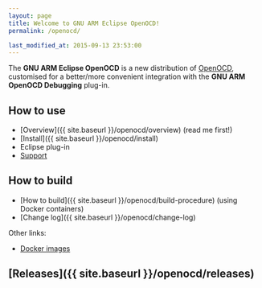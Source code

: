 ```yaml
---
layout: page
title: Welcome to GNU ARM Eclipse OpenOCD!
permalink: /openocd/

last_modified_at: 2015-09-13 23:53:00
---
```


The **GNU ARM Eclipse OpenOCD** is a new distribution of [OpenOCD](http://openocd.org), customised for a better/more convenient integration with the **GNU ARM OpenOCD Debugging** plug-in.

## How to use

* [Overview]({{ site.baseurl }}/openocd/overview) (read me first!)
* [Install]({{ site.baseurl }}/openocd/install)
* Eclipse plug-in
* [Support](https://github.com/gnuarmeclipse/openocd/issues/1)

## How to build

* [How to build]({{ site.baseurl }}/openocd/build-procedure) (using Docker containers)
* [Change log]({{ site.baseurl }}/openocd/change-log)

Other links:

* [Docker images](https://registry.hub.docker.com/u/ilegeul/)

## [Releases]({{ site.baseurl }}/openocd/releases)

